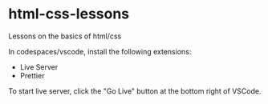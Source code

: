 # html-css-lessons
Lessons on the basics of html/css

In codespaces/vscode, install the following extensions:

- Live Server
- Prettier

To start live server, click the "Go Live" button at the bottom right of VSCode. 
